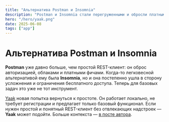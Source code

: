 ```yaml
---
title: "Альтернатива Postman и Insomnia"
description: "Postman и Insomnia стали перегруженными и обросли платными функциями. Новая альтернатива — Yaak. Лёгкий REST-клиент с базовым набором функций."
hero: "/hero/yaak.png"
date: 2025-06-08
tags: ["app"]
---
```


# Альтернатива Postman и Insomnia

**Postman** уже давно больше, чем простой REST-клиент: он оброс авторизацией, облаками и платными фичами.
Когда-то легковесной альтернативой ему была **Insomnia**, но и она постепенно ушла в сторону усложнения и ограничения бесплатного доступа.
Теперь для базовых задач это уже не тот инструмент.

[Yaak](https://yaak.app) новая попытка вернуться к простоте.
Он работает локально, не требует регистрации и предлагает только базовый функционал.
Если нужен простой и понятный REST-клиент без отвлекающих надстроек — **Yaak** может подойти.
Больше контекста — [в посте автора](https://yaak.app/blog/yet-another-api-client).
